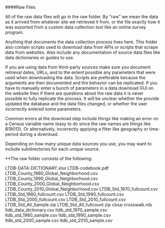 ####Raw Files

All of the raw data files will go in the raw folder. By “raw” we mean the data as it arrived from whatever site we retrieved it from, or the file exactly how it was exported from a custom data collection tool like an online survey program.

Anything that documents the data collection process lives here. This folder also contain scripts used to download data from APIs or scripts that scrape data from websites. Also include any documentation of source data files like data dictionaries or guides to use.

If you are using data from third-party sources make sure you document retrieval dates, URLs, and to the extent possible any parameters that were used when downloading the data. Scripts are preferable because the arguments are then documented and the behavior can be replicated. If you have to manually enter a bunch of parameters in a data download GUI on the website then if there are questions about the raw data it is never possible to fully replicate the process. It will be unclear whether the provide updated the database and the data files changed, or whether the user incorrectly entered some parameters.

Common errors at the download step include things like making an error on a Census variable name (easy to do since the raw names are things like *B19013*). Or alternatively, incorrectly applying a filter like geography or time-period during a download.

Depending on how many unique data sources you use, you may want to include subdirectories for each unique source.

**The raw folder consists of the following: 


LTDB-DATA-DICTIONARY.xlsx
LTDB-codebook.pdf
LTDB_County_1980_Global_Neighborhood.csv
LTDB_County_1990_Global_Neighborhood.csv
LTDB_County_2000_Global_Neighborhood.csv
LTDB_County_2010_Global_Neighborhood.csv
LTDB_Std_1970_fullcount.csv
LTDB_Std_1980_fullcount.csv
LTDB_Std_1990_fullcount.csv
LTDB_Std_2000_fullcount.csv
LTDB_Std_2010_fullcount.csv
LTDB_Std_All_Sample.zip
LTDB_Std_All_fullcount.zip
cbsa-crosswalk.rds
ltdb_data_dictionary.csv
ltdb_std_1970_sample.csv
ltdb_std_1980_sample.csv
ltdb_std_1990_sample.csv
ltdb_std_2000_sample.csv
ltdb_std_2010_sample.csv

